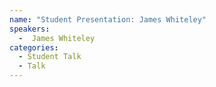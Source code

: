 ```yaml
---
name: "Student Presentation: James Whiteley"
speakers:
  -  James Whiteley
categories:
  - Student Talk
  - Talk
---
```


